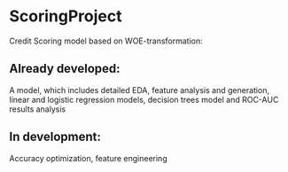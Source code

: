 # ScoringProject
Credit Scoring model based on WOE-transformation:

## Already developed:
A model, which includes detailed EDA, feature analysis and generation, linear and logistic regression models, decision trees model and ROC-AUC results analysis

## In development:
Аccuracy optimization, feature engineering


